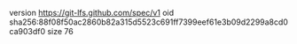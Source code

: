 version https://git-lfs.github.com/spec/v1
oid sha256:88f08f50ac2860b82a315d5523c691ff7399eef61e3b09d2299a8cd0ca903df0
size 76
